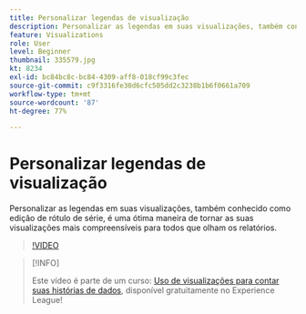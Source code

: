 ```yaml
---
title: Personalizar legendas de visualização
description: Personalizar as legendas em suas visualizações, também conhecido como edição de rótulo de série, é uma ótima maneira de tornar as suas visualizações mais compreensíveis para todos que olham os relatórios.
feature: Visualizations
role: User
level: Beginner
thumbnail: 335579.jpg
kt: 8234
exl-id: bc84bc8c-bc84-4309-aff8-018cf99c3fec
source-git-commit: c9f3316fe30d6cfc505dd2c3238b1b6f0661a709
workflow-type: tm+mt
source-wordcount: '87'
ht-degree: 77%

---
```


# Personalizar legendas de visualização

Personalizar as legendas em suas visualizações, também conhecido como edição de rótulo de série, é uma ótima maneira de tornar as suas visualizações mais compreensíveis para todos que olham os relatórios.

>[!VIDEO](https://video.tv.adobe.com/v/335579/?quality=12&learn=on)

>[!INFO]
>
> Este vídeo é parte de um curso: [Uso de visualizações para contar suas histórias de dados](https://experienceleague.adobe.com/?recommended=Analytics-U-1-2021.1.visualizations&amp;lang=pt-BR), disponível gratuitamente no Experience League!
